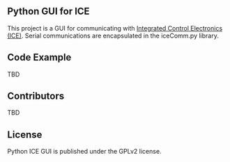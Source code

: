 ## Python GUI for ICE

This project is a GUI for communicating with [Integrated Control Electronics (ICE)][ICE]. Serial communications are encapsulated in the iceComm.py library.

[ICE]: http://www.vescent.com/products/electronics/icetm-integrated-control-electronics/

## Code Example

TBD

## Contributors

TBD

## License

Python ICE GUI is published under the GPLv2 license.
